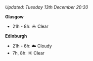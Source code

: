 *Updated: Tuesday 13th December 20:30*

**Glasgow**

* 21h - 8h: :sunny: Clear

**Edinburgh**

* 21h - 6h: :cloud: Cloudy
* 7h, 8h: :sunny: Clear
